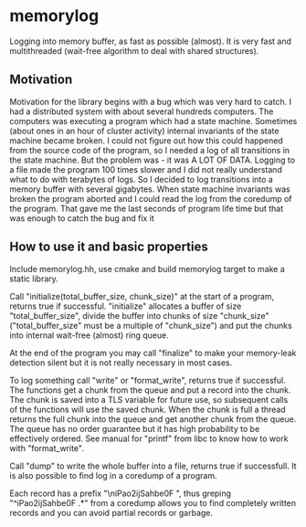 # memorylog
Logging into memory buffer, as fast as possible (almost). It is very fast and multithreaded (wait-free algorithm to deal with shared structures).

## Motivation
Motivation for the library begins with a bug which was very hard to catch. I had a distributed system with about several hundreds computers. The computers was executing a program which had a state machine. Sometimes (about ones in an hour of cluster activity) internal invariants of the state machine became broken. I could not figure out how this could happened from the source code of the program, so I needed a log of all transitions in the state machine. But the problem was - it was A LOT OF DATA. Logging to a file made the program 100 times slower and I did not really understand what to do with terabytes of logs. So I decided to log transitions into a memory buffer with several gigabytes. When state machine invariants was broken the program aborted and I could read the log from the coredump of the program. That gave me the last seconds of program life time but that was enough to catch the bug and fix it

## How to use it and basic properties
Include memorylog.hh, use cmake and build memorylog target to make a static library.

Call "initialize(total_buffer_size, chunk_size)" at the start of a program, returns true if successful. "initialize" allocates a buffer of size "total_buffer_size", divide the buffer into chunks of size "chunk_size" ("total_buffer_size" must be a multiple of "chunk_size") and put the chunks into internal wait-free (almost) ring queue.

At the end of the program you may call "finalize" to make your memory-leak detection silent but it is not really necessary in most cases.

To log something call "write" or "format_write", returns true if successful. The functions get a chunk from the queue and put a record into the chunk. The chunk is saved into a TLS variable for future use, so subsequent calls of the functions will use the saved chunk. When the chunk is full a thread returns the full chunk into the queue and get another chunk from the queue. The queue has no order guarantee but it has high probability to be effectively ordered. See manual for "printf" from libc to know how to work with "format_write".

Call "dump" to write the whole buffer into a file, returns true if successfull. It is also possible to find log in a coredump of a program.

Each record has a prefix "\\niPao2ijSahbe0F ", thus greping "^iPao2ijSahbe0F .\*" from a coredump allows you to find completely written records and you can avoid partial records or garbage.
